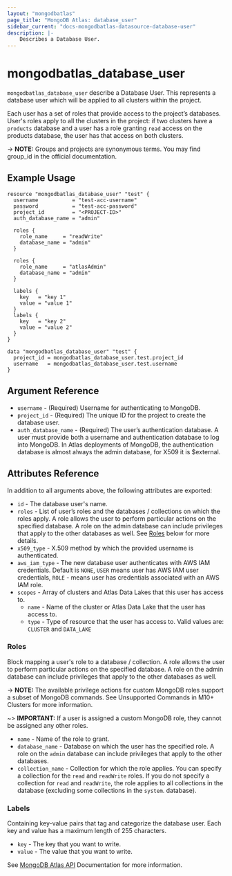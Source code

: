 ```yaml
---
layout: "mongodbatlas"
page_title: "MongoDB Atlas: database_user"
sidebar_current: "docs-mongodbatlas-datasource-database-user"
description: |-
    Describes a Database User.
---
```


# mongodbatlas_database_user

`mongodbatlas_database_user` describe a Database User. This represents a database user which will be applied to all clusters within the project.

Each user has a set of roles that provide access to the project’s databases. User's roles apply to all the clusters in the project: if two clusters have a `products` database and a user has a role granting `read` access on the products database, the user has that access on both clusters.

-> **NOTE:** Groups and projects are synonymous terms. You may find group_id in the official documentation.

## Example Usage

```hcl
resource "mongodbatlas_database_user" "test" {
  username           = "test-acc-username"
  password           = "test-acc-password"
  project_id         = "<PROJECT-ID>"
  auth_database_name = "admin"

  roles {
    role_name     = "readWrite"
    database_name = "admin"
  }

  roles {
    role_name     = "atlasAdmin"
    database_name = "admin"
  }

  labels {
    key   = "key 1"
    value = "value 1"
  }
  labels {
    key   = "key 2"
    value = "value 2"
  }
}

data "mongodbatlas_database_user" "test" {
  project_id = mongodbatlas_database_user.test.project_id
  username   = mongodbatlas_database_user.test.username
}
```

## Argument Reference

* `username` - (Required) Username for authenticating to MongoDB.
* `project_id` - (Required) The unique ID for the project to create the database user.
* `auth_database_name` - (Required) The user’s authentication database. A user must provide both a username and authentication database to log into MongoDB. In Atlas deployments of MongoDB, the authentication database is almost always the admin database, for X509 it is $external.

## Attributes Reference

In addition to all arguments above, the following attributes are exported:

* `id` - The database user's name.
* `roles` - List of user’s roles and the databases / collections on which the roles apply. A role allows the user to perform particular actions on the specified database. A role on the admin database can include privileges that apply to the other databases as well. See [Roles](#roles) below for more details.
* `x509_type` - X.509 method by which the provided username is authenticated.
* `aws_iam_type` - The new database user authenticates with AWS IAM credentials. Default is `NONE`, `USER` means user has AWS IAM user credentials, `ROLE` - means user has credentials associated with an AWS IAM role.
* `scopes` - Array of clusters and Atlas Data Lakes that this user has access to.
    * `name` - Name of the cluster or Atlas Data Lake that the user has access to.
    * `type` - Type of resource that the user has access to. Valid values are: `CLUSTER` and `DATA_LAKE`

### Roles

Block mapping a user's role to a database / collection. A role allows the user to perform particular actions on the specified database. A role on the admin database can include privileges that apply to the other databases as well.

-> **NOTE:** The available privilege actions for custom MongoDB roles support a subset of MongoDB commands. See Unsupported Commands in M10+ Clusters for more information.

~> **IMPORTANT:** If a user is assigned a custom MongoDB role, they cannot be assigned any other roles.

* `name` - Name of the role to grant.
* `database_name` -  Database on which the user has the specified role. A role on the `admin` database can include privileges that apply to the other databases.
* `collection_name` - Collection for which the role applies. You can specify a collection for the `read` and `readWrite` roles. If you do not specify a collection for `read` and `readWrite`, the role applies to all collections in the database (excluding some collections in the `system`. database).

### Labels
Containing key-value pairs that tag and categorize the database user. Each key and value has a maximum length of 255 characters.

* `key` - The key that you want to write.
* `value` - The value that you want to write.

See [MongoDB Atlas API](https://docs.atlas.mongodb.com/reference/api/database-users-get-single-user/) Documentation for more information.